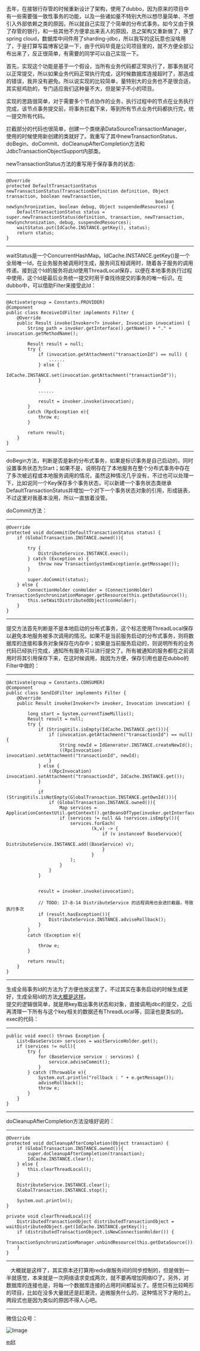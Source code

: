 
  去年，在接银行存管的时候重新设计了架构，使用了dubbo，因为原来的项目中有一些需要强一致性事务的功能，以及一些诸如量不特别大所以想尽量简单、不想引入外部依赖之类的原因，所以就自己实现了个简单的分布式事务。如今又由于换了存管的银行，和一些其他不方便拿出来丢人的原因，总之架构又重新做了，换了spring cloud，数据库中间件用了sharding-jdbc，所以我写的这玩意也没啥用了，于是打算写篇博客记录一下，由于代码毕竟是公司项目里的，就不方便全部公布出来了，反正很简单，有需要的同学可以自己实现一下。   

  首先，实现这个功能是基于一个假设，当所有业务代码都正常执行了，那事务就可以正常提交，所以如果业务代码正常执行完成，这时候数据库连接超时了，那造成的错误，我并没有避免。所以说实现的比较简单，量特别大的业务也不是很合适，其实挺鸡肋的，专门适应我们这种量不大，但是架子不小的项目。   

  实现的思路很简单，对于需要多个节点协作的业务，执行过程中的节点在业务执行完成，该节点事务提交前，将事务拦截下来，等到所有节点业务代码都执行完，统一提交所有代码。   

  拦截部分的代码也很简单，创建一个类继承DataSourceTransactionManager，使用的时候使用新创建的类就好了。我重写了其中newTransactionStatus、doBegin、doCommit、doCleanupAfterCompletion方法和JdbcTransactionObjectSupport内部类。   

  newTransactionStatus方法的重写用于保存事务的状态:   

-----

    @Override
    protected DefaultTransactionStatus newTransactionStatus(TransactionDefinition definition, Object transaction, boolean newTransaction,
                                                            boolean newSynchronization, boolean debug, Object suspendedResources) {
        DefaultTransactionStatus status = super.newTransactionStatus(definition, transaction, newTransaction, newSynchronization, debug, suspendedResources);
        waitStatus.put(IdCache.INSTANCE.getKey(), status);
        return status;
    }

-----

  waitStatus是一个ConcurrentHashMap。IdCache.INSTANCE.getKey()是一个全局唯一Id，在业务服务被调用时生成，服务间互相调用时，随着各子服务的调用传递。接到这个Id的服务将此Id使用ThreadLocal保存，以便在本地事务执行过程中使用，这个Id是最后业务统一提交时用于查找待提交的事务的唯一标识。在dubbo中，可以借助Filter来接受此Id：

-----

    @Activate(group = Constants.PROVIDER)
    @Component
    public class ReceiveIdFilter implements Filter {
        @Override
        public Result invoke(Invoker<?> invoker, Invocation invocation) {
            String path = invoker.getInterface().getName() + "." + invocation.getMethodName();

            Result result = null;
            try {
                if (invocation.getAttachment("transactionId") == null) {
                    ......
                } else {
                    IdCache.INSTANCE.set(invocation.getAttachment("transactionId"));
                }
                
                ......

                result = invoker.invoke(invocation);
            }
            catch (RpcException e){
                throw e;
            }

            return result;
        }
    }

-----

  doBegin方法，判断是否是新的分布式事务，如果是标识事务是自己启动的，同时设置事务状态为Start；如果不是，说明存在了本地服务在整个分布式事务中存在了多次被远程或本地服务调用的情况，虽然这种情况几乎没有，不过也可以处理一下，比如说同一个Key保存多个事务状态，可以新建一个事务状态类继承DefaultTransactionStatus并增加一个对下一个事务状态对象的引用，形成链表，不过这里对我基本没用，所以一直放着没管。     

  doCommit方法：

-----

    @Override
    protected void doCommit(DefaultTransactionStatus status) {
        if (GlobalTransaction.INSTANCE.owned()){

            try {
                DistributeService.INSTANCE.exec();
            } catch (Exception e) {
                throw new TransactionSystemException(e.getMessage());
            }
    
            super.doCommit(status);
        } else {
            ConnectionHolder conHolder = (ConnectionHolder) TransactionSynchronizationManager.getResource(this.getDataSource());
            this.setWaitDistributedObject(conHolder);
        }
    }

-----

  提交方法首先判断是不是本地启动的分布式事务，这个标志使用ThreadLocal保存以避免本地服务被多次调用的情况。如果不是当前服务启动的分布式事务，则将数据库的连接和事务对象保存在内存中；如果是当前服务启动的，则说明所有的业务代码已经执行完成，通知所有服务可以进行提交了。所有被通知的服务都在之前调用时将其引用保存下来，在这时候调用，我因为方便，保存引用也是在dubbo的Filter中做的：

-----

    @Activate(group = Constants.CONSUMER)
    @Component
    public class SendIdFilter implements Filter {
        @Override
        public Result invoke(Invoker<?> invoker, Invocation invocation) {

            long start = System.currentTimeMillis();
            Result result = null;
            try {
                if (StringUtils.isEmpty(IdCache.INSTANCE.get())){
                    if (invocation.getAttachment("transactionId") == null){
                        String newId = IdGenerator.INSTANCE.createNewId();
                        ((RpcInvocation) invocation).setAttachment("transactionId", newId);
                    }
                } else {
                    ((RpcInvocation) invocation).setAttachment("transactionId", IdCache.INSTANCE.get());
                }

                if (StringUtils.isNotEmpty(GlobalTransaction.INSTANCE.getOwnId())){
                    if (GlobalTransaction.INSTANCE.owned()){
                        Map services = ApplicationContextUtil.getContext().getBeansOfType(invoker.getInterface());
                        if (services != null && !services.isEmpty()){
                            services.forEach(
                                    (k,v) -> {
                                        if (v instanceof BaseService){
                                            DistributeService.INSTANCE.add((BaseService) v);
                                        }
                                    }
                            );
                        }
                    }
                }


                result = invoker.invoke(invocation);

                // TODO: 17-8-14 DistributeService 的远程调用也会进拦截器，导致执行多次
                if (result.hasException()){
                    DistributeService.INSTANCE.adviseRollback();
                }
            }
            catch (Exception e){

                throw e;
            }

            return result;
        }
    }

-----

  生成全局事务Id的方法为了方便也放这里了，不过其实在事务启动的时候生成更好，生成全局Id的方法[大概是这样](https://github.com/saaavsaaa/warn-report/blob/master/src/main/java/util/IdGenerator.java)。     
  提交的逻辑很简单，就是用key取出事务状态和对象，直接调用jdbc的提交，之后再清理一下所有与这个key相关的数据还有ThreadLocal等，回滚也是类似的。exec的代码：

-----

    public void exec() throws Exception {
        List<BaseService> services = waitServiceHolder.get();
        if (services != null){
            try {
                for (BaseService service : services) {
                    service.adviseCommit();
                }
            } catch (Throwable e){
                System.out.println("rollback : " + e.getMessage());
                adviseRollback();
                throw e;
            }
        }
    }

-----

  doCleanupAfterCompletion方法没啥好说的：

-----

    @Override
    protected void doCleanupAfterCompletion(Object transaction) {
        if (GlobalTransaction.INSTANCE.owned()){
            super.doCleanupAfterCompletion(transaction);
            IdCache.INSTANCE.clear();
        } else {
            this.clearThreadLocal();
        }
    
        DistributeService.INSTANCE.clear();
        GlobalTransaction.INSTANCE.stop();
        
        System.out.println();
    }
    
    private void clearThreadLocal(){
        DistributedTransactionObject distributedTransactionObject = waitDistributedObject.get(IdCache.INSTANCE.getKey());
        if (distributedTransactionObject.isNewConnectionHolder()) {
            TransactionSynchronizationManager.unbindResource(this.getDataSource());
        }
    }

-----

    大概就是这样了，其实原本还打算用redis做服务间的同步控制的，但是做到一半就感觉，本来就是一次网络请求变成两次，就不要再增加网络IO了。另外，对数据库的连接也是，将每一个数据库连接的占用时间都延长了。感觉只有比较畸形的项目，比如在没多大量就还是赶潮流，追微服务什么的，这种情况下才用的上。两段式也是因为类似的原因不得人心吧。

-----

微信公众号：

![Image](/ppp/20170902204445.jpg)

[edit](https://github.com/saaavsaaa/saaavsaaa.github.io/edit/master/aaa/Own_Distribute_Transaction.md)


```markdown
```
